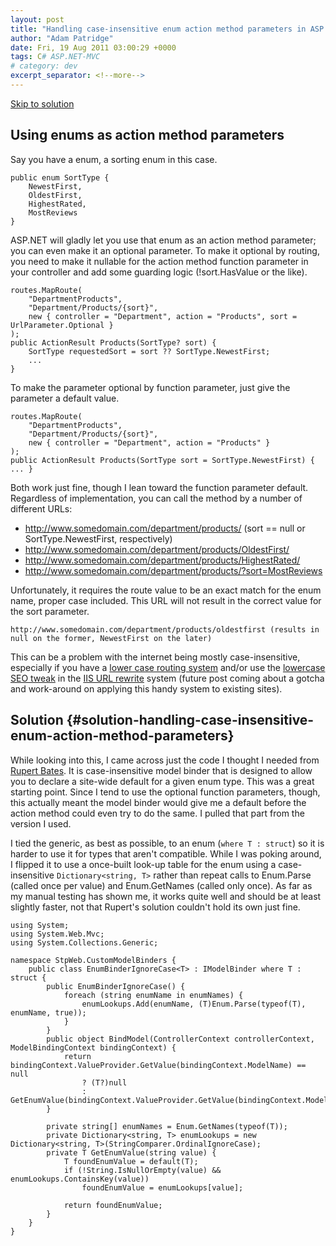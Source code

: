 ```yaml
---
layout: post
title: "Handling case-insensitive enum action method parameters in ASP.NET MVC"
author: "Adam Patridge"
date: Fri, 19 Aug 2011 03:00:29 +0000
tags: C# ASP.NET-MVC
# category: dev
excerpt_separator: <!--more-->
---
```


[Skip to solution](#solution-handling-case-insensitive-enum-action-method-parameters)

## Using enums as action method parameters

Say you have a enum, a sorting enum in this case.

    public enum SortType {
        NewestFirst,
        OldestFirst,
        HighestRated,
        MostReviews
    }

ASP.NET will gladly let you use that enum as an action method parameter; you can even make it an optional parameter. To make it optional by routing, you need to make it nullable for the action method function parameter in your controller and add some guarding logic (!sort.HasValue or the like).

<!--more-->

    routes.MapRoute(
        "DepartmentProducts",
        "Department/Products/{sort}",
        new { controller = "Department", action = "Products", sort = UrlParameter.Optional }
    );
    public ActionResult Products(SortType? sort) {
        SortType requestedSort = sort ?? SortType.NewestFirst;
        ...
    }

To make the parameter optional by function parameter, just give the parameter a default value.

    routes.MapRoute(
        "DepartmentProducts",
        "Department/Products/{sort}",
        new { controller = "Department", action = "Products" }
    );
    public ActionResult Products(SortType sort = SortType.NewestFirst) { ... }

Both work just fine, though I lean toward the function parameter default. Regardless of implementation, you can call the method by a number of different URLs:

* http://www.somedomain.com/department/products/ (sort == null or SortType.NewestFirst, respectively)
* http://www.somedomain.com/department/products/OldestFirst/
* http://www.somedomain.com/department/products/HighestRated/
* http://www.somedomain.com/department/products/?sort=MostReviews

Unfortunately, it requires the route value to be an exact match for the enum name, proper case included. This URL will not result in the correct value for the sort parameter.

    http://www.somedomain.com/department/products/oldestfirst (results in null on the former, NewestFirst on the later)

This can be a problem with the internet being mostly case-insensitive, especially if you have a [lower case routing system](http://stackoverflow.com/questions/878578/how-can-i-have-lowercase-routes-in-asp-net-mvc/931764#931764) and/or use the [lowercase SEO tweak](http://weblogs.asp.net/scottgu/archive/2010/04/20/tip-trick-fix-common-seo-problems-using-the-url-rewrite-extension.aspx) in the [IIS URL rewrite](http://www.iis.net/download/urlrewrite) system (future post coming about a gotcha and work-around on applying this handy system to existing sites).

## Solution {#solution-handling-case-insensitive-enum-action-method-parameters}

While looking into this, I came across just the code I thought I needed from [Rupert Bates](http://eliasbland.wordpress.com/2009/08/08/enumeration-model-binder-for-asp-net-mvc/). It is case-insensitive model binder that is designed to allow you to declare a site-wide default for a given enum type. This was a great starting point. Since I tend to use the optional function parameters, though, this actually meant the model binder would give me a default before the action method could even try to do the same. I pulled that part from the version I used.

I tied the generic, as best as possible, to an enum (`where T : struct`) so it is harder to use it for types that aren't compatible. While I was poking around, I flipped it to use a once-built look-up table for the enum using a case-insensitive `Dictionary<string, T>` rather than repeat calls to Enum.Parse (called once per value) and Enum.GetNames (called only once). As far as my manual testing has shown me, it works quite well and should be at least slightly faster, not that Rupert's solution couldn't hold its own just fine.

    using System;
    using System.Web.Mvc;
    using System.Collections.Generic;

    namespace StpWeb.CustomModelBinders {
        public class EnumBinderIgnoreCase<T> : IModelBinder where T : struct {
            public EnumBinderIgnoreCase() {
                foreach (string enumName in enumNames) {
                    enumLookups.Add(enumName, (T)Enum.Parse(typeof(T), enumName, true));
                }
            }
            public object BindModel(ControllerContext controllerContext, ModelBindingContext bindingContext) {
                return bindingContext.ValueProvider.GetValue(bindingContext.ModelName) == null
                    ? (T?)null
                    : GetEnumValue(bindingContext.ValueProvider.GetValue(bindingContext.ModelName).AttemptedValue);
            }

            private string[] enumNames = Enum.GetNames(typeof(T));
            private Dictionary<string, T> enumLookups = new Dictionary<string, T>(StringComparer.OrdinalIgnoreCase);
            private T GetEnumValue(string value) {
                T foundEnumValue = default(T);
                if (!String.IsNullOrEmpty(value) && enumLookups.ContainsKey(value))
                    foundEnumValue = enumLookups[value];

                return foundEnumValue;
            }
        }
    }
